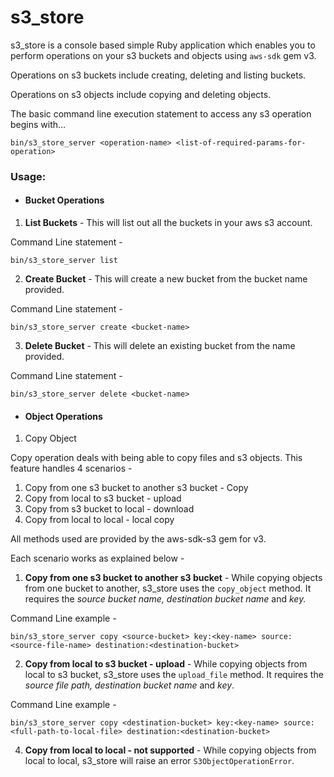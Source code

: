 # s3_store
s3_store is a console based simple Ruby application which enables you to perform operations on your s3 buckets and objects using `aws-sdk` gem v3.

Operations on s3 buckets include creating, deleting and listing buckets.

Operations on s3 objects include copying and deleting objects.

The basic command line execution statement to access any s3 operation begins with...

```
bin/s3_store_server <operation-name> <list-of-required-params-for-operation>
```

### Usage:

* #### Bucket Operations

1. **List Buckets** - This will list out all the buckets in your aws s3 account. 

Command Line statement - 
```
bin/s3_store_server list
```

2. **Create Bucket** - This will create a new bucket from the bucket name provided.

Command Line statement - 
```
bin/s3_store_server create <bucket-name>
```

3. **Delete Bucket** - This will delete an existing bucket from the name provided.

Command Line statement - 
```
bin/s3_store_server delete <bucket-name>
```

* #### Object Operations

1. Copy Object

Copy operation deals with being able to copy files and s3 objects. 
This feature handles 4 scenarios - 

1. Copy from one s3 bucket to another s3 bucket - Copy
2. Copy from local to s3 bucket - upload
3. Copy from s3 bucket to local - download
4. Copy from local to local - local copy

All methods used are provided by the aws-sdk-s3 gem for v3.

Each scenario works as explained below - 

1. **Copy from one s3 bucket to another s3 bucket** - While copying objects from one bucket to another, s3_store uses the `copy_object` method. It requires the _source bucket name, destination bucket name_ and _key._

Command Line example - 
```
bin/s3_store_server copy <source-bucket> key:<key-name> source:<source-file-name> destination:<destination-bucket>                         
```

2. **Copy from local to s3 bucket - upload** - While copying objects from local to s3 bucket, s3_store uses the `upload_file` method. It requires the _source file path, destination bucket name_ and _key_.

Command Line example - 
```
bin/s3_store_server copy <destination-bucket> key:<key-name> source:<full-path-to-local-file> destination:<destination-bucket>
```

4. **Copy from local to local - not supported** - While copying objects from local to local, s3_store will raise an error `S3ObjectOperationError`. 
